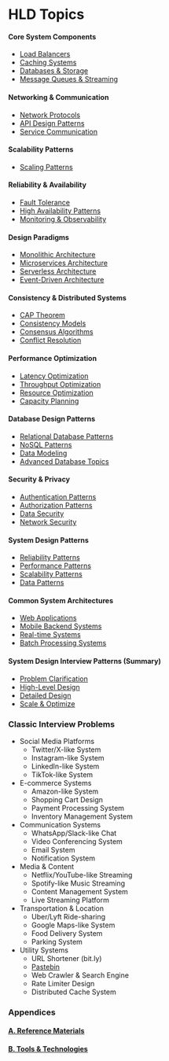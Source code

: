 # HLD Topics

#### Core System Components

- [Load Balancers](core/load_balancers.md)
- [Caching Systems](core/caching.md)
- [Databases & Storage](core/databases.md)
- [Message Queues & Streaming](core/queue_streaming.md)

#### Networking & Communication

- [Network Protocols](communication/network.md)
- [API Design Patterns](communication/api.md)
- [Service Communication](communication/service.md)

#### Scalability Patterns

- [Scaling Patterns](core/scalability.md)


#### Reliability & Availability

- [Fault Tolerance](reliability/fault_tolerance.md)
- [High Availability Patterns](reliability/availability_patterns.md)
- [Monitoring & Observability](reliability/monitoring.md)

#### Design Paradigms

- [Monolithic Architecture](paradigms/monolith.md)
- [Microservices Architecture](paradigms/microservices.md)
- [Serverless Architecture](paradigms/serverless.md)
- [Event-Driven Architecture](paradigms/event_driven.md)

#### Consistency & Distributed Systems

- [CAP Theorem](consistency/cap.md)
- [Consistency Models](consistency/consistency_models.md)
- [Consensus Algorithms](consistency/consensus_algorithms.md)
- [Conflict Resolution](consistency/conflict_resolution.md)

#### Performance Optimization

- [Latency Optimization](performance_optimization/latency.md)
- [Throughput Optimization](performance_optimization/throughput.md)
- [Resource Optimization](performance_optimization/resource.md)
- [Capacity Planning](performance_optimization/capacity.md)

#### Database Design Patterns

- [Relational Database Patterns](database/relational.md)
- [NoSQL Patterns](database/nosql.md)
- [Data Modeling](database/data_modelling.md)
- [Advanced Database Topics](database/advanced_models.md)

#### Security & Privacy

- [Authentication Patterns](security/authentication_patterns.md)
- [Authorization Patterns](security/authorization_patterns.md)
- [Data Security](security/data_security.md)
- [Network Security](security/network_security.md)

#### System Design Patterns

- [Reliability Patterns](patterns/reliability.md)
- [Performance Patterns](patterns/performance.md)
- [Scalability Patterns](patterns/scalability.md)
- [Data Patterns](patterns/data.md)

#### Common System Architectures

- [Web Applications](architecture/web_apps.md)
- [Mobile Backend Systems](architecture/mobile_backend.md)
- [Real-time Systems](architecture/real_time.md)
- [Batch Processing Systems](architecture/batch_processing.md)

#### System Design Interview Patterns (Summary)

- [Problem Clarification](interview_patterns/problem_clarification.md)
- [High-Level Design](interview_patterns/high_level.md)
- [Detailed Design](interview_patterns/detailed_design.md)
- [Scale & Optimize](interview_patterns/scale_and_optimize.md)

### Classic Interview Problems

- Social Media Platforms
    - Twitter/X-like System
    - Instagram-like System
    - LinkedIn-like System
    - TikTok-like System
- E-commerce Systems
    - Amazon-like System
    - Shopping Cart Design
    - Payment Processing System
    - Inventory Management System
- Communication Systems
    - WhatsApp/Slack-like Chat
    - Video Conferencing System
    - Email System
    - Notification System
- Media & Content
    - Netflix/YouTube-like Streaming
    - Spotify-like Music Streaming
    - Content Management System
    - Live Streaming Platform
- Transportation & Location
    - Uber/Lyft Ride-sharing
    - Google Maps-like System
    - Food Delivery System
    - Parking System
- Utility Systems
    - URL Shortener (bit.ly)
    - [Pastebin](problems/pastebin.md)
    - Web Crawler & Search Engine
    - Rate Limiter Design
    - Distributed Cache System

### Appendices

#### [A. Reference Materials](appendices/appendix_a.md)

#### [B. Tools & Technologies](appendices/appendix_b.md)
